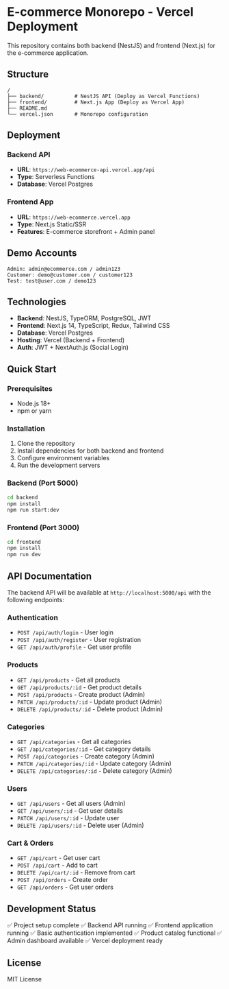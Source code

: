 # E-commerce Monorepo - Vercel Deployment

This repository contains both backend (NestJS) and frontend (Next.js) for the e-commerce application.

## Structure

```
/
├── backend/          # NestJS API (Deploy as Vercel Functions)
├── frontend/         # Next.js App (Deploy as Vercel App)
├── README.md
└── vercel.json       # Monorepo configuration
```

## Deployment

### Backend API

- **URL**: `https://web-ecommerce-api.vercel.app/api`
- **Type**: Serverless Functions
- **Database**: Vercel Postgres

### Frontend App

- **URL**: `https://web-ecommerce.vercel.app`
- **Type**: Next.js Static/SSR
- **Features**: E-commerce storefront + Admin panel

## Demo Accounts

```
Admin: admin@ecommerce.com / admin123
Customer: demo@customer.com / customer123
Test: test@user.com / demo123
```

## Technologies

- **Backend**: NestJS, TypeORM, PostgreSQL, JWT
- **Frontend**: Next.js 14, TypeScript, Redux, Tailwind CSS
- **Database**: Vercel Postgres
- **Hosting**: Vercel (Backend + Frontend)
- **Auth**: JWT + NextAuth.js (Social Login)

## Quick Start

### Prerequisites

- Node.js 18+
- npm or yarn

### Installation

1. Clone the repository
2. Install dependencies for both backend and frontend
3. Configure environment variables
4. Run the development servers

### Backend (Port 5000)

```bash
cd backend
npm install
npm run start:dev
```

### Frontend (Port 3000)

```bash
cd frontend
npm install
npm run dev
```

## API Documentation

The backend API will be available at `http://localhost:5000/api` with the following endpoints:

### Authentication

- `POST /api/auth/login` - User login
- `POST /api/auth/register` - User registration
- `GET /api/auth/profile` - Get user profile

### Products

- `GET /api/products` - Get all products
- `GET /api/products/:id` - Get product details
- `POST /api/products` - Create product (Admin)
- `PATCH /api/products/:id` - Update product (Admin)
- `DELETE /api/products/:id` - Delete product (Admin)

### Categories

- `GET /api/categories` - Get all categories
- `GET /api/categories/:id` - Get category details
- `POST /api/categories` - Create category (Admin)
- `PATCH /api/categories/:id` - Update category (Admin)
- `DELETE /api/categories/:id` - Delete category (Admin)

### Users

- `GET /api/users` - Get all users (Admin)
- `GET /api/users/:id` - Get user details
- `PATCH /api/users/:id` - Update user
- `DELETE /api/users/:id` - Delete user (Admin)

### Cart & Orders

- `GET /api/cart` - Get user cart
- `POST /api/cart` - Add to cart
- `DELETE /api/cart/:id` - Remove from cart
- `POST /api/orders` - Create order
- `GET /api/orders` - Get user orders

## Development Status

✅ Project setup complete
✅ Backend API running
✅ Frontend application running
✅ Basic authentication implemented
✅ Product catalog functional
✅ Admin dashboard available
✅ Vercel deployment ready

## License

MIT License
